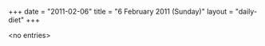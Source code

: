 +++
date = "2011-02-06"
title = "6 February 2011 (Sunday)"
layout = "daily-diet"
+++


\<no entries\>
